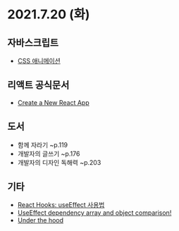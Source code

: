 # 2021.7.20 (화)

## 자바스크립트

- [CSS 애니메이션](https://ko.javascript.info/css-animations)

## 리액트 공식문서

- [Create a New React App](https://reactjs.org/docs/create-a-new-react-app.html)

## 도서

- 함께 자라기 ~p.119
- 개발자의 글쓰기 ~p.176
- 개발자의 디자인 독해력 ~p.203

## 기타

- [React Hooks: useEffect 사용법](https://www.daleseo.com/react-hooks-use-effect/)
- [UseEffect dependency array and object comparison!](https://dev.to/ms_yogii/useeffect-dependency-array-and-object-comparison-45el)
- [Under the hood](https://m.blog.naver.com/faces821/221681852388)
